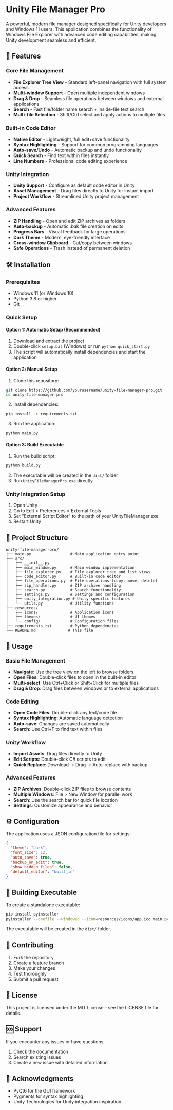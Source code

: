 # Unity File Manager Pro

A powerful, modern file manager designed specifically for Unity developers and Windows 11 users. This application combines the functionality of Windows File Explorer with advanced code editing capabilities, making Unity development seamless and efficient.

## 🚀 Features

### Core File Management
- **File Explorer Tree View** - Standard left-panel navigation with full system access
- **Multi-window Support** - Open multiple independent windows
- **Drag & Drop** - Seamless file operations between windows and external applications
- **Search** - Fast file/folder name search + inside-file text search
- **Multi-file Selection** - Shift/Ctrl select and apply actions to multiple files

### Built-in Code Editor
- **Native Editor** - Lightweight, full edit+save functionality
- **Syntax Highlighting** - Support for common programming languages
- **Auto-save/Undo** - Automatic backup and undo functionality
- **Quick Search** - Find text within files instantly
- **Line Numbers** - Professional code editing experience

### Unity Integration
- **Unity Support** - Configure as default code editor in Unity
- **Asset Management** - Drag files directly to Unity for instant import
- **Project Workflow** - Streamlined Unity project management

### Advanced Features
- **ZIP Handling** - Open and edit ZIP archives as folders
- **Auto-backup** - Automatic .bak file creation on edits
- **Progress Bars** - Visual feedback for large operations
- **Dark Theme** - Modern, eye-friendly interface
- **Cross-window Clipboard** - Cut/copy between windows
- **Safe Operations** - Trash instead of permanent deletion

## 🛠️ Installation

### Prerequisites
- Windows 11 (or Windows 10)
- Python 3.8 or higher
- Git

### Quick Setup

#### Option 1: Automatic Setup (Recommended)
1. Download and extract the project
2. Double-click `setup.bat` (Windows) or run `python quick_start.py`
3. The script will automatically install dependencies and start the application

#### Option 2: Manual Setup
1. Clone this repository:
```bash
git clone https://github.com/yourusername/unity-file-manager-pro.git
cd unity-file-manager-pro
```

2. Install dependencies:
```bash
pip install -r requirements.txt
```

3. Run the application:
```bash
python main.py
```

#### Option 3: Build Executable
1. Run the build script:
```bash
python build.py
```

2. The executable will be created in the `dist/` folder
3. Run `UnityFileManagerPro.exe` directly

### Unity Integration Setup
1. Open Unity
2. Go to Edit > Preferences > External Tools
3. Set "External Script Editor" to the path of your UnityFileManager.exe
4. Restart Unity

## 📁 Project Structure

```
unity-file-manager-pro/
├── main.py                 # Main application entry point
├── src/
│   ├── __init__.py
│   ├── main_window.py      # Main window implementation
│   ├── file_explorer.py    # File explorer tree and list views
│   ├── code_editor.py      # Built-in code editor
│   ├── file_operations.py  # File operations (copy, move, delete)
│   ├── zip_handler.py      # ZIP archive handling
│   ├── search.py           # Search functionality
│   ├── settings.py         # Settings and configuration
│   ├── unity_integration.py # Unity-specific features
│   └── utils.py            # Utility functions
├── resources/
│   ├── icons/              # Application icons
│   ├── themes/             # UI themes
│   └── config/             # Configuration files
├── requirements.txt        # Python dependencies
└── README.md              # This file
```

## 🎯 Usage

### Basic File Management
- **Navigate**: Use the tree view on the left to browse folders
- **Open Files**: Double-click files to open in the built-in editor
- **Multi-select**: Use Ctrl+Click or Shift+Click for multiple files
- **Drag & Drop**: Drag files between windows or to external applications

### Code Editing
- **Open Code Files**: Double-click any text/code file
- **Syntax Highlighting**: Automatic language detection
- **Auto-save**: Changes are saved automatically
- **Search**: Use Ctrl+F to find text within files

### Unity Workflow
- **Import Assets**: Drag files directly to Unity
- **Edit Scripts**: Double-click C# scripts to edit
- **Quick Replace**: Download → Drag → Auto-replace with backup

### Advanced Features
- **ZIP Archives**: Double-click ZIP files to browse contents
- **Multiple Windows**: File > New Window for parallel work
- **Search**: Use the search bar for quick file location
- **Settings**: Customize appearance and behavior

## ⚙️ Configuration

The application uses a JSON configuration file for settings:

```json
{
  "theme": "dark",
  "font_size": 12,
  "auto_save": true,
  "backup_on_edit": true,
  "show_hidden_files": false,
  "default_editor": "built_in"
}
```

## 🔧 Building Executable

To create a standalone executable:

```bash
pip install pyinstaller
pyinstaller --onefile --windowed --icon=resources/icons/app.ico main.py
```

The executable will be created in the `dist/` folder.

## 🤝 Contributing

1. Fork the repository
2. Create a feature branch
3. Make your changes
4. Test thoroughly
5. Submit a pull request

## 📄 License

This project is licensed under the MIT License - see the LICENSE file for details.

## 🆘 Support

If you encounter any issues or have questions:
1. Check the documentation
2. Search existing issues
3. Create a new issue with detailed information

## 🎉 Acknowledgments

- PyQt6 for the GUI framework
- Pygments for syntax highlighting
- Unity Technologies for Unity integration inspiration